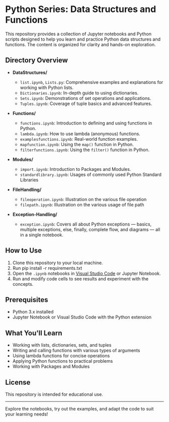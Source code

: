 # Python Series: Data Structures and Functions

This repository provides a collection of Jupyter notebooks and Python scripts designed to help you learn and practice Python data structures and functions. The content is organized for clarity and hands-on exploration.

## Directory Overview

- **DataStructures/**
  - `list.ipynb`, `Lists.py`: Comprehensive examples and explanations for working with Python lists.
  - `Dictionaries.ipynb`: In-depth guide to using dictionaries.
  - `Sets.ipynb`: Demonstrations of set operations and applications.
  - `Tuples.ipynb`: Coverage of tuple basics and advanced features.

- **Functions/**
  - `functions.ipynb`: Introduction to defining and using functions in Python.
  - `lambda.ipynb`: How to use lambda (anonymous) functions.
  - `examplesfunctions.ipynb`: Real-world function examples.
  - `mapfunction.ipynb`: Using the `map()` function in Python.
  - `filterfunctions.ipynb`: Using the `filter()` function in Python.

- **Modules/**
  - `import.ipynb`: Introduction to Packages and Modules.
  - `standardlibrary.ipynb`: Usages of commonly used Python Standard Libraries

- **FileHandling/**
  - `fileoperation.ipynb`: Illustration on the various file operation
  - `filepath.ipynb`: Illustration on the various usage of file path

- **Exception-Handling/**
  - `exception.ipynb`: Covers all about Python exceptions — basics, multiple exceptions, 
    else, finally, complete flow, and diagrams — all in a single notebook.

## How to Use

1. Clone this repository to your local machine.
2. Run pip install -r requirements.txt
3. Open the `.ipynb` notebooks in [Visual Studio Code](https://code.visualstudio.com/) or Jupyter Notebook.
34. Run and modify code cells to see results and experiment with the concepts.

## Prerequisites

- Python 3.x installed
- Jupyter Notebook or Visual Studio Code with the Python extension

## What You'll Learn

- Working with lists, dictionaries, sets, and tuples
- Writing and calling functions with various types of arguments
- Using lambda functions for concise operations
- Applying Python functions to practical problems
- Working with Packages and Modules

## License

This repository is intended for educational use.

---

Explore the notebooks, try out the examples, and adapt the code to suit your learning needs!